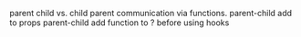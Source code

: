 parent child vs. child parent communication via functions. 
parent-child add to props
parent-child add function to ? 
before using hooks

